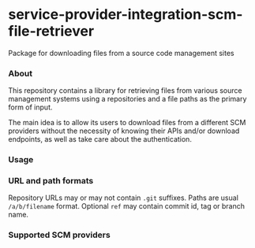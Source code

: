 # service-provider-integration-scm-file-retriever
Package for downloading files from a source code management sites

### About

This repository contains a library for retrieving files from various source management systems using a repositories and a file paths as the primary form of input.

The main idea is to allow its users to download files from a different SCM providers without the necessity of knowing their APIs and/or download endpoints,
as well as take care about the authentication.

### Usage



### URL and path formats
Repository URLs may or may not contain `.git` suffixes. Paths are usual `/a/b/filename` format. Optional `ref` may 
contain commit id, tag or branch name.

### Supported SCM providers